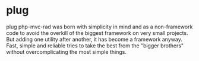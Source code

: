 # plug
plug php-mvc-rad was born with simplicity in mind and as a non-framework code to avoid the overkill of the biggest framework on very small projects. But adding one utility after another, it has become a framework anyway. Fast, simple and reliable tries to take the best from the "bigger brothers" without overcomplicating the most simple things.
